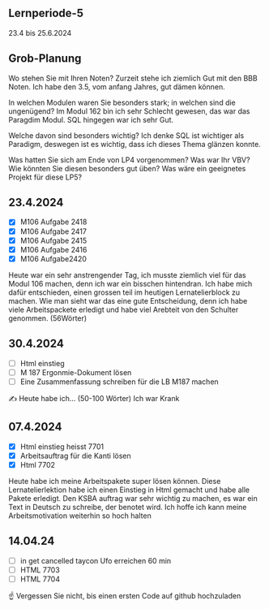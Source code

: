 ## Lernperiode-5

23.4 bis 25.6.2024

## Grob-Planung
Wo stehen Sie mit Ihren Noten? Zurzeit stehe ich ziemlich Gut mit den BBB Noten. Ich habe den 3.5, vom anfang Jahres, gut dämen können. 

In welchen Modulen waren Sie besonders stark; in welchen sind die ungenügend? Im Modul 162 bin ich sehr Schlecht gewesen, das war das Paragdim Modul. SQL hingegen war ich sehr Gut.

Welche davon sind besonders wichtig? Ich denke SQL ist wichtiger als Paradigm, deswegen ist es wichtig, dass ich dieses Thema glänzen konnte. 

Was hatten Sie sich am Ende von LP4 vorgenommen? Was war Ihr VBV? Wie könnten Sie diesen besonders gut üben?
Was wäre ein geeignetes Projekt für diese LP5?
## 23.4.2024
- [x] M106 Aufgabe 2418
- [x] M106 Aufgabe 2417
- [x] M106 Aufgabe 2415
- [x] M106 Aufgabe 2416
- [x] M106 Aufgabe2420

Heute war ein sehr anstrengender Tag, ich musste ziemlich viel für das Modul 106 machen, denn ich war ein bisschen hintendran. Ich habe mich dafür entschieden, einen grossen teil im heutigen Lernatelierblock zu machen. Wie man sieht war das eine gute Entscheidung, denn ich habe viele Arbeitspackete erledigt und habe viel Arebteit von den Schulter genommen. (56Wörter)

## 30.4.2024
- [ ] Html einstieg
- [ ] M 187 Ergonmie-Dokument lösen
- [ ] Eine Zusammenfassung schreiben für die LB M187 machen

✍️ Heute habe ich... (50-100 Wörter) Ich war Krank

## 07.4.2024
- [x] Html einstieg heisst 7701
- [x] Arbeitsauftrag für die Kanti lösen
- [x] Html 7702

Heute habe ich meine Arbeitspakete super lösen können. Diese Lernatelierlektion habe ich einen Einstieg in Html gemacht und habe alle Pakete erledigt. Den KSBA auftrag war sehr wichtig zu machen, es war ein Text in Deutsch zu schreibe, der benotet wird. Ich hoffe ich kann meine Arbeitsmotivation weiterhin so hoch halten

## 14.04.24
- [ ] in get cancelled taycon Ufo erreichen 60 min
- [ ] HTML 7703
- [ ] HTML 7704

☝️ Vergessen Sie nicht, bis einen ersten Code auf github hochzuladen
